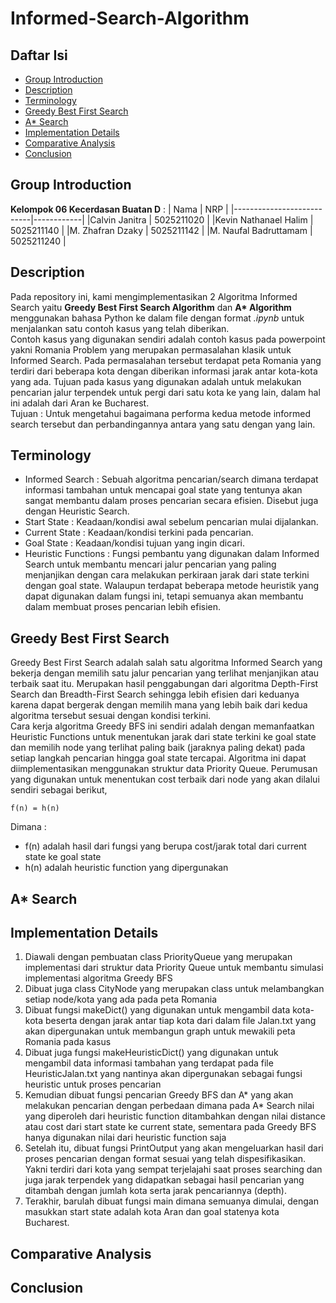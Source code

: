 # Informed-Search-Algorithm

## Daftar Isi
- [Group Introduction](#group-introduction)
- [Description](#description)
- [Terminology](#terminology)
- [Greedy Best First Search](#greedy-best-first-search)
- [A* Search](#a*-search)
- [Implementation Details](#implementation-details)
- [Comparative Analysis](#comparative-analysis)
- [Conclusion](#conclusion)


## Group Introduction
<b>Kelompok 06 Kecerdasan Buatan D</b> :
| Nama                      | NRP        |
|---------------------------|------------|
|Calvin Janitra             | 5025211020 |
|Kevin Nathanael Halim      | 5025211140 |
|M. Zhafran Dzaky           | 5025211142 |
|M. Naufal Badruttamam      | 5025211240 |

## Description
Pada repository ini, kami mengimplementasikan 2 Algoritma Informed Search yaitu <b>Greedy Best First Search Algorithm</b> dan <b>A* Algorithm</b> menggunakan bahasa Python ke dalam file dengan format <i>.ipynb</i> untuk menjalankan satu contoh kasus yang telah diberikan.<br>
Contoh kasus yang digunakan sendiri adalah contoh kasus pada powerpoint yakni Romania Problem yang merupakan permasalahan klasik untuk Informed Search. Pada permasalahan tersebut terdapat peta Romania yang terdiri dari beberapa kota dengan diberikan informasi jarak antar kota-kota yang ada. Tujuan pada kasus yang digunakan adalah untuk melakukan pencarian jalur terpendek untuk pergi dari satu kota ke yang lain, dalam hal ini adalah dari Aran ke Bucharest.<br>
Tujuan : Untuk mengetahui bagaimana performa kedua metode informed search tersebut dan perbandingannya antara yang satu dengan yang lain.

## Terminology
- Informed Search : Sebuah algoritma pencarian/search dimana terdapat informasi tambahan untuk mencapai goal state yang tentunya akan sangat membantu dalam proses pencarian secara efisien. Disebut juga dengan Heuristic Search.
- Start State : Keadaan/kondisi awal sebelum pencarian mulai dijalankan.
- Current State : Keadaan/kondisi terkini pada pencarian.
- Goal State : Keadaan/kondisi tujuan yang ingin dicari.
- Heuristic Functions : Fungsi pembantu yang digunakan dalam Informed Search untuk membantu mencari jalur pencarian yang paling menjanjikan dengan cara melakukan perkiraan jarak dari state terkini dengan goal state. Walaupun terdapat beberapa metode heuristik yang dapat digunakan dalam fungsi ini, tetapi semuanya akan membantu dalam membuat proses pencarian lebih efisien.

## Greedy Best First Search
Greedy Best First Search adalah salah satu algoritma Informed Search yang bekerja dengan memilih satu jalur pencarian yang terlihat menjanjikan atau terbaik saat itu. Merupakan hasil penggabungan dari algoritma Depth-First Search dan Breadth-First Search sehingga lebih efisien dari keduanya karena dapat bergerak dengan memilih mana yang lebih baik dari kedua algoritma tersebut sesuai dengan kondisi terkini.<br>
Cara kerja algoritma Greedy BFS ini sendiri adalah dengan memanfaatkan Heuristic Functions untuk menentukan jarak dari state terkini ke goal state dan memilih node yang terlihat paling baik (jaraknya paling dekat) pada setiap langkah pencarian hingga goal state tercapai. Algoritma ini dapat diimplementasikan menggunakan struktur data Priority Queue. Perumusan yang digunakan untuk menentukan cost terbaik dari node yang akan dilalui sendiri sebagai berikut,

    f(n) = h(n)
Dimana :
- f(n) adalah hasil dari fungsi yang berupa cost/jarak total dari current state ke goal state
- h(n) adalah heuristic function yang dipergunakan

## A* Search

## Implementation Details
1. Diawali dengan pembuatan class PriorityQueue yang merupakan implementasi dari struktur data Priority Queue untuk membantu simulasi implementasi algoritma Greedy BFS
2. Dibuat juga class CityNode yang merupakan class untuk melambangkan setiap node/kota yang ada pada peta Romania
3. Dibuat fungsi makeDict() yang digunakan untuk mengambil data kota-kota beserta dengan jarak antar tiap kota dari dalam file Jalan.txt yang akan dipergunakan untuk membangun graph untuk mewakili peta Romania pada kasus
4. Dibuat juga fungsi makeHeuristicDict() yang digunakan untuk mengambil data informasi tambahan yang terdapat pada file HeuristicJalan.txt yang nantinya akan dipergunakan sebagai fungsi heuristic untuk proses pencarian
5. Kemudian dibuat fungsi pencarian Greedy BFS dan A* yang akan melakukan pencarian dengan perbedaan dimana pada A* Search nilai yang diperoleh dari heuristic function ditambahkan dengan nilai distance atau cost dari start state ke current state, sementara pada Greedy BFS hanya digunakan nilai dari heuristic function saja
6. Setelah itu, dibuat fungsi PrintOutput yang akan mengeluarkan hasil dari proses pencarian dengan format sesuai yang telah dispesifikasikan. Yakni terdiri dari kota yang sempat terjelajahi saat proses searching dan juga jarak terpendek yang didapatkan sebagai hasil pencarian yang ditambah dengan jumlah kota serta jarak pencariannya (depth).
7. Terakhir, barulah dibuat fungsi main dimana semuanya dimulai, dengan masukkan start state adalah kota Aran dan goal statenya kota Bucharest.

## Comparative Analysis

## Conclusion